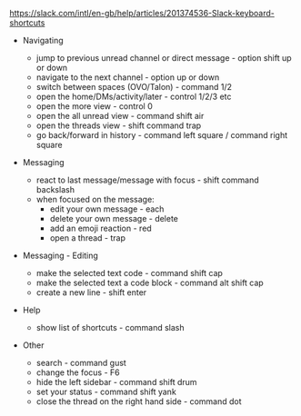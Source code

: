 https://slack.com/intl/en-gb/help/articles/201374536-Slack-keyboard-shortcuts

- Navigating
    - jump to previous unread channel or direct message - option shift up or down
    - navigate to the next channel - option up or down
    - switch between spaces (OVO/Talon) - command 1/2
    - open the home/DMs/activity/later - control 1/2/3 etc
    - open the more view - control 0
    - open the all unread view - command shift air
    - open the threads view - shift command trap
    - go back/forward in history - command left square / command right square

- Messaging
    - react to last message/message with focus - shift command backslash
    - when focused on the message:
        - edit your own message - each
        - delete your own message - delete
        - add an emoji reaction - red
        - open a thread - trap    
    
- Messaging - Editing
    - make the selected text code - command shift cap
    - make the selected text a code block - command alt shift cap
    - create a new line - shift enter

- Help
    - show list of shortcuts - command slash

- Other
    - search - command gust
    - change the focus - F6
    - hide the left sidebar - command shift drum
    - set your status - command shift yank
    - close the thread on the right hand side - command dot
